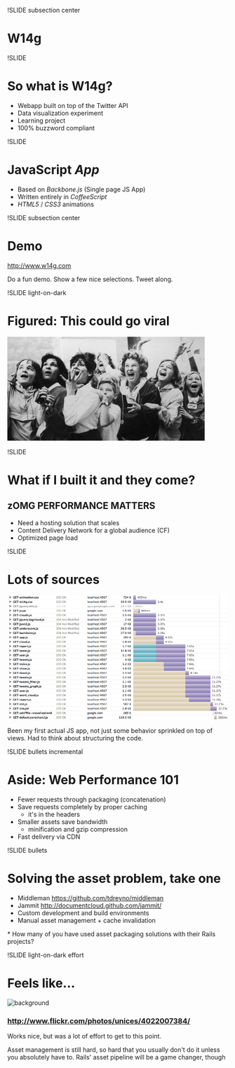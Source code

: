 !SLIDE subsection center
# W14g

!SLIDE
# So what is W14g?
* Webapp built on top of the Twitter API
* Data visualization experiment
* Learning project
* 100% buzzword compliant

!SLIDE
# JavaScript *App*
* Based on *Backbone.js* (Single page JS App)
* Written entirely in *CoffeeScript*
* *HTML5* / *CSS3* animations

!SLIDE subsection center
# Demo
<http://www.w14g.com>

<p class="notes">
Do a fun demo. Show a few nice selections. Tweet along.
</p>

!SLIDE light-on-dark
# Figured: This could go viral
![background](screaming-beatles-fans.jpg)

!SLIDE
# What if I built it and they come?
## zOMG PERFORMANCE MATTERS
* Need a hosting solution that scales
* Content Delivery Network for a global audience (CF)
* Optimized page load

!SLIDE
# Lots of sources
![Source files of W14g](w14g-sources.png)

<p class="notes">
Been my first actual JS app, not just some behavior sprinkled on top of views.
Had to think about structuring the code.
</p>

!SLIDE bullets incremental
# Aside: Web Performance 101
* Fewer requests through packaging (concatenation)
* Save requests completely by proper caching
  - it's in the headers
* Smaller assets save bandwidth
  - minification and gzip compression
* Fast delivery via CDN

!SLIDE bullets
# Solving the asset problem, take one
* Middleman <https://github.com/tdreyno/middleman>
* Jammit <http://documentcloud.github.com/jammit/>
* Custom development and build environments
* Manual asset management + cache invalidation

<p class="notes">
* How many of you have used asset packaging solutions with their Rails
  projects?
</p>

!SLIDE light-on-dark effort
# Feels like...
![background](effort.jpg "Lots of effort")
### <http://www.flickr.com/photos/unices/4022007384/>

<p class="notes">
Works nice, but was a lot of effort to get to this point.

Asset management is still hard, so hard that you usually don't do it unless
you absolutely have to. Rails' asset pipeline will be a game changer, though
</p>
